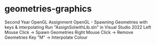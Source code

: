 # geometries-graphics
Second Year OpenGL Assignment
OpenGL - Spawning Geometries with keys & interpolating
Run "AssignSolwithLib.sln" in Visual Studio 2022
Left Mouse Click -> Spawn Geometries
Right Mouse Click -> Remove Geometries
Key "M" -> Interpolate Colour
